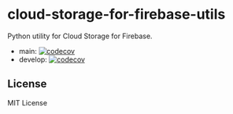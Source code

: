 # cloud-storage-for-firebase-utils

Python utility for Cloud Storage for Firebase.

* main: [![codecov](https://codecov.io/gh/quwac/cloud-storage-for-firebase-utils/branch/main/graph/badge.svg)](https://codecov.io/gh/quwac/cloud-storage-for-firebase-utils)
* develop: [![codecov](https://codecov.io/gh/quwac/cloud-storage-for-firebase-utils/branch/develop/graph/badge.svg)](https://codecov.io/gh/quwac/cloud-storage-for-firebase-utils)

## License

MIT License
